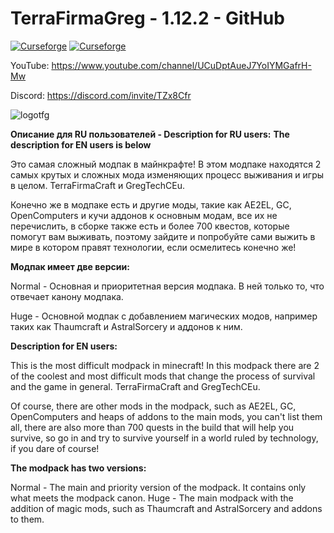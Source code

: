 # TerraFirmaGreg - 1.12.2 - GitHub

[![Curseforge](http://cf.way2muchnoise.eu/full_557242_downloads.svg)](https://www.curseforge.com/minecraft/modpacks/terrafirmagreg)  [![Curseforge](http://cf.way2muchnoise.eu/versions/For%20MC_557242_all.svg)](https://www.curseforge.com/minecraft/modpacks/terrafirmagreg) <a title="Join us on Discord!" href="https://discord.gg/TZx8Cfr"></a>

YouTube: https://www.youtube.com/channel/UCuDptAueJ7YoIYMGafrH-Mw

Discord: https://discord.com/invite/TZx8Cfr

![logotfg](https://user-images.githubusercontent.com/52341158/131987786-bf99e1af-318c-4ed4-a6f8-c4617d692adb.png)

**Описание для RU пользователей - Description for RU users:**
**The description for EN users is below**

Это самая сложный модпак в майнкрафте! В этом модпаке находятся 2 самых крутых и сложных мода изменяющих процесс выживания и игры в целом. TerraFirmaCraft и GregTechCEu.

Конечно же в модпаке есть и другие моды, такие как AE2EL, GC, OpenComputers и кучи аддонов к основным модам, все их не перечислить, в сборке также есть и более 700 квестов, которые помогут вам выживать, поэтому зайдите и попробуйте сами выжить в мире в котором правят технологии, если осмелитесь конечно же!

**Модпак имеет две версии:**

Normal - Основная и приоритетная версия модпака. В ней только то, что отвечает канону модпака.

Huge - Основной модпак с добавлением магических модов, например таких как Thaumcraft и AstralSorcery и аддонов к ним.

**Description for EN users:**

This is the most difficult modpack in minecraft! In this modpack there are 2 of the coolest and most difficult mods that change the process of survival and the game in general. TerraFirmaCraft and GregTechCEu.

Of course, there are other mods in the modpack, such as AE2EL, GC, OpenComputers and heaps of addons to the main mods, you can't list them all, there are also more than 700 quests in the build that will help you survive, so go in and try to survive yourself in a world ruled by technology, if you dare of course!

**The modpack has two versions:**

Normal - The main and priority version of the modpack. It contains only what meets the modpack canon.
Huge - The main modpack with the addition of magic mods, such as Thaumcraft and AstralSorcery and addons to them.
